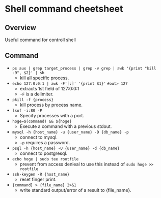 # Shell command cheetsheet

## Overview
Useful command for controll shell

## Command
- `ps aux | grep target_process | grep -v grep | awk '{print "kill -9", $2}' | sh`
  - kill all specific process.
- `echo 127:0:0:1 | awk -F'[:]' '{print $1}'` `#out> 127`
  - extracts 1st field of 127:0:0:1
  - `-F` is a delimiter.
- `pkill -f {process}`
  - kill process by process name.
- `lsof -i:80 -P`
  - Specify processes with a port.
- `hoge=$(command) && ${hoge}`
  - Execute a command with a previous stdout.
- `mysql -h {host_name} -u {user_name} -D {db_name} -p`
  - connect to mysql.
  - `-p` requires a password.
- `psql -h {host_name} -U {user_name} -d {db_name}`
  - connect to postgresql.
- `echo hoge | sudo tee rootfile`
  - prevent from access denieal to use this instead of `sudo hoge >> rootfile`
- `ssh-keygen -R {host_name}`
  - reset finger print.
- `{command} > {file_name} 2>&1`
  - write standard output/error of a result to {file_name}.
